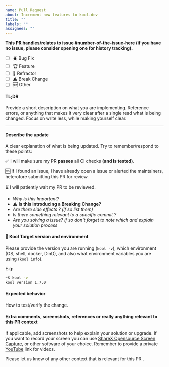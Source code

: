 ```yaml
---
name: Pull Request
about: Increment new features to kool.dev
title: ""
labels: ""
assignees: ""
---
```


**This PR handles/relates to issue #number-of-the-issue-here (if you have no issue, please consider opening one for history tracking).**

-   [ ] :beetle: Bug Fix
-   [ ] :trophy: Feature
-   [ ] :pencil: Refractor
-   [ ] :warning: Break Change
-   [ ] :new: Other

#### TL;DR

Provide a short description on what you are implementing. Reference errors, or anything that makes it very clear after a single read what is being changed. Focus on write less, while making yourself clear.

<hr>

#### Describe the update

A clear explanation of what is being updated. Try to remember/respond to these points:

:white_check_mark: I will make sure my PR **passes** all CI checks **(and is tested)**.

:cool: If I found an issue, I have already open a issue or alerted the maintainers, heterofore submitting this PR for review.

:hourglass: I will patiently wait my PR to be reviewed.

-   _Why is this Important?_
-   :warning: **Is this introducing a Breaking Change?**
-   _Are there side effects ? (if so list them)_
-   _Is there something relevant to a specific commit ?_
-   _Are you solving a issue? if so don't forget to note which and explain your solution process_

#### :dart: Kool Target version and environment

Please provide the version you are running (`kool -v`), which environment (OS, shell, docker, DinD), and also what environment variables you are using (`kool info`).

E.g:.

```bash
~$ kool -v
kool version 1.7.0
```

#### Expected behavior

How to test/verify the change.

#### Extra comments, screenshots, references or really anything relevant to this PR context

If applicable, add screenshots to help explain your solution or upgrade. If you want to record your screen you can use [ShareX Opensource Screen Capture](https://getsharex.com), or other software of your choice. Remember to provide a private [YouTube](https://youtube.com) link for videos.

Please let us know of any other context that is relevant for this PR .
